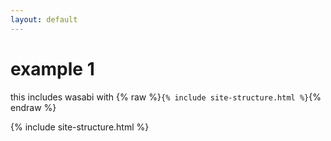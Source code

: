 ```yaml
---
layout: default
---
```


# example 1

this includes wasabi with {% raw %}`{% include site-structure.html %}`{% endraw %}

{% include site-structure.html %}
